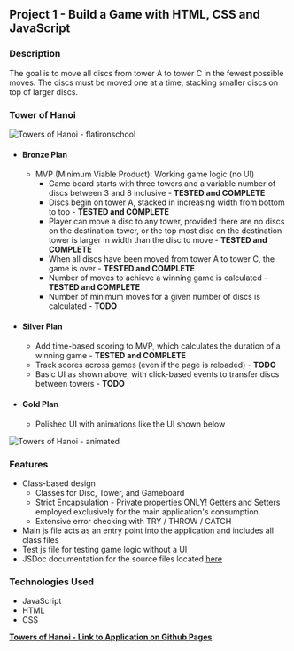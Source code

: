## Project 1 - Build a Game with HTML, CSS and JavaScript 

### Description   
The goal is to move all discs from tower A to tower C in the fewest possible moves.  The discs 
must be moved one at a time, stacking smaller discs on top of larger discs.

### Tower of Hanoi
![Towers of Hanoi - flatironschool](https://images.ctfassets.net/hkpf2qd2vxgx/56lxeRTnPTeYI4q3UqNnMu/5953458a408f7eb83cea26c9475e25d2/tumblr_inline_mutp1vmLcY1rtan47.jpg) 

* #### Bronze Plan  
  * MVP (Minimum Viable Product): Working game logic (no UI)
    * Game board starts with three towers and a variable number of discs between 3 and 8 inclusive - **TESTED 
      and COMPLETE**    
    * Discs begin on tower A, stacked in increasing width from bottom to top - **TESTED and COMPLETE**       
    * Player can move a disc to any tower, provided there are no discs on the destination tower, or the top most disc on the destination tower is larger in width than the disc to move - 
      **TESTED and COMPLETE** 
    * When all discs have been moved from tower A to tower C, the game is over - **TESTED and COMPLETE**
    * Number of moves to achieve a winning game is calculated - **TESTED and COMPLETE**
    * Number of minimum moves for a given number of discs is calculated - **TODO**

* #### Silver Plan
  * Add time-based scoring to MVP, which calculates the duration of a winning game - **TESTED and COMPLETE**
  * Track scores across games (even if the page is reloaded) - **TODO**
  * Basic UI as shown above, with click-based events to transfer discs between towers - **TODO**

* #### Gold Plan
  * Polished UI with animations like the UI shown below
     
 ![Towers of Hanoi - animated](https://seamusm02.github.io/project-1/resource/animated_tower_of_hanoi.gif)

### Features   
* Class-based design
  * Classes for Disc, Tower, and Gameboard
  * Strict Encapsulation - Private properties ONLY!  Getters and Setters employed exclusively for the main 
    application's consumption.
  * Extensive error checking with TRY / THROW / CATCH
* Main js file acts as an entry point into the application and includes all class files
* Test js file for testing game logic without a UI
* JSDoc documentation for the source files located [here](https://seamusm02.github.io/project-1/jsdoc/)

### Technologies Used
* JavaScript
* HTML
* CSS

**[Towers of Hanoi - Link to Application on Github Pages](https://seamusm02.github.io/project-1/)**
